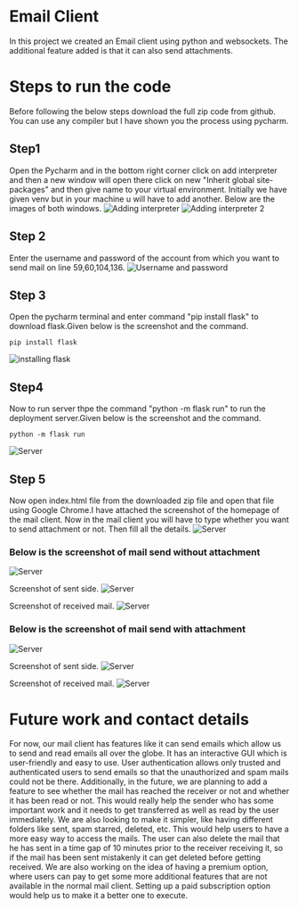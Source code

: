 # Email Client
In this project we created an Email client using python and websockets. The additional feature added is that it can also send attachments.

# Steps to run the code
Before following the below steps download the full zip code from github. You can use any compiler but I have shown you the process using pycharm.

## Step1
Open the Pycharm and in the bottom right corner click on add interpreter and then a new window will open there click on new "Inherit global site-packages" and then give name to your virtual environment.
Initially we have given venv but in your machine u will have to add another.
Below are the images of both windows.
![Adding interpreter](https://i.imgur.com/ONiyguo.png)
![Adding interpreter 2](https://i.imgur.com/t8X8MP1.png)

## Step 2
Enter the username and password of the account from which you want to send mail on line 59,60,104,136.
![Username and password](https://i.imgur.com/4L5oauP.png)

## Step 3
Open the pycharm terminal and enter command "pip install flask" to download flask.Given below is the screenshot and the command.
```aidl
pip install flask
```
![installing flask](https://i.imgur.com/0qISAUW.png)

## Step4
Now to run server thpe the command "python -m flask run" to run the deployment server.Given below is the screenshot and the command.
```aidl
python -m flask run
```
![Server](https://i.imgur.com/S5u2t8V.png)

## Step 5
Now open index.html file from the downloaded zip file and open that file using Google Chrome.I have attached the screenshot of the homepage of the mail client. Now 
in the mail client you will have to type whether you want to send attachment or not. Then fill all the details.
![Server](https://i.imgur.com/ZGT22XG.png)

### Below is the screenshot of mail send without attachment
![Server](https://i.imgur.com/KpO5JbA.png)

Screenshot of sent side.
![Server](https://i.imgur.com/vjgfUJB.jpg)

Screenshot of received mail.
![Server](https://i.imgur.com/i7mWIZS.jpg)

### Below is the screenshot of mail send with attachment
![Server](https://i.imgur.com/4vETz76.png)

Screenshot of sent side.
![Server](https://i.imgur.com/RH7xchr.jpg)

Screenshot of received mail.
![Server](https://i.imgur.com/RXFDQVb.jpg)

# Future work and contact details

For now, our mail client has features like it can send emails which allow us to send and read emails all over the globe. It has an interactive GUI which is user-friendly and easy to use. User authentication allows only trusted and authenticated users to send emails so that the unauthorized and spam mails could not be there.
Additionally, in the future, we are planning to add a feature to see whether the mail has reached the receiver or not and whether it has been read or not. This would really help the sender who has some important work and it needs to get transferred as well as read by the user immediately. We are also looking to make it simpler, like having different folders like sent, spam starred, deleted, etc. This would help users to have a more easy way to access the mails. The user can also delete the mail that he has sent in a time gap of 10 minutes prior to the receiver receiving it, so if the mail has been sent mistakenly it can get deleted before getting received.
We are also working on the idea of having a premium option, where users can pay to get some more additional features that are not available in the normal mail client. Setting up a paid subscription option would help us to make it a better one to execute.

